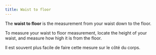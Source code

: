 ```yaml
---
title: Waist to floor
---
```


The **waist to floor** is the measurement from your waist down to the floor.

To measure your waist to floor measurement, locate the height of your waist, and measure how high it is from the floor.

Il est souvent plus facile de faire cette mesure sur le côté du corps.
